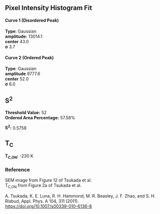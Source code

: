 ## Pixel Intensity Histogram Fit

#### Curve 1 (Disordered Peak)
**Type**: Gaussian\
**amplitude:** 13014.1\
**center** 43.0\
**σ** 3.7


#### Curve 2 (Ordered Peak)
**Type**: Gaussian\
**amplitude** 9777.6\
**center** 52.0\
**σ** 6.0

## S<sup>2</sup>

**Threshold Value:** 52\
**Ordered Area Percentage:** 57.58%


**S<sup>2</sup>:** 0.5758


## T<sub>C</sub>
**T<sub>C,ON</sub>:** -230 K


### Reference
SEM image from Figure 12 of  Tsukada et al.\
T<sub>C,ON</sub> from Figure 2a of Tsukada et al.


A. Tsukada, K. E. Luna, R. H. Hammond, M. R. Beasley, J. F. Zhao, and S. H. Risbud, Appl. Phys. A 104, 311 (2011).\
https://doi.org/10.1007/s00339-010-6136-8
